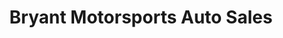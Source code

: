---
title: "Bryant Motorsports Auto Sales"
url: /portsmouth/bryant-motorsports-auto-sales/
shop: Autohaus
---